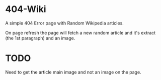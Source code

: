 404-Wiki
========

A simple 404 Error page with Random Wikipedia articles.

On page refresh the page will fetch a new random article and it's extract (the 1st paragraph) and an image.



TODO
=======
Need to get the article main image and not an image on the page.
